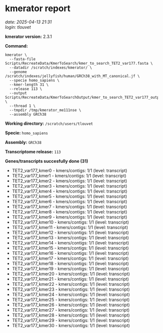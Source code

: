 # kmerator report
*date: 2025-04-13 21:31*  
*login: tlouvet*

**kmerator version:** 2.3.1

**Command:**

```
kmerator \
  --fasta-file Scripts/RecreateData/KmerToSearch/kmer_to_search_TET2_var177.fasta \
  --datadir /scratch/indexes/kmerator/ \
  --genome /scratch/indexes/jellyfish/human/GRCh38_with_MT_canonical.jf \
  --specie homo_sapiens \
  --kmer-length 31 \
  --release 113 \
  --output Scripts/RecreateData/KmerToSearchOutput/kmer_to_search_TET2_var177_output \
  --thread 1 \
  --tmpdir /tmp/kmerator_me111nse \
  --assembly GRCh38
```

**Working directory:** `/scratch/users/tlouvet`

**Specie:** `homo_sapiens`

**Assembly:** `GRCh38`

**Transcriptome release:** `113`

**Genes/transcripts succesfully done (31)**

- TET2_var177_kmer0 - kmers/contigs: 1/1 (level: transcript)
- TET2_var177_kmer1 - kmers/contigs: 1/1 (level: transcript)
- TET2_var177_kmer2 - kmers/contigs: 1/1 (level: transcript)
- TET2_var177_kmer3 - kmers/contigs: 1/1 (level: transcript)
- TET2_var177_kmer4 - kmers/contigs: 1/1 (level: transcript)
- TET2_var177_kmer5 - kmers/contigs: 1/1 (level: transcript)
- TET2_var177_kmer6 - kmers/contigs: 1/1 (level: transcript)
- TET2_var177_kmer7 - kmers/contigs: 1/1 (level: transcript)
- TET2_var177_kmer8 - kmers/contigs: 1/1 (level: transcript)
- TET2_var177_kmer9 - kmers/contigs: 1/1 (level: transcript)
- TET2_var177_kmer10 - kmers/contigs: 1/1 (level: transcript)
- TET2_var177_kmer11 - kmers/contigs: 1/1 (level: transcript)
- TET2_var177_kmer12 - kmers/contigs: 1/1 (level: transcript)
- TET2_var177_kmer13 - kmers/contigs: 1/1 (level: transcript)
- TET2_var177_kmer14 - kmers/contigs: 1/1 (level: transcript)
- TET2_var177_kmer15 - kmers/contigs: 1/1 (level: transcript)
- TET2_var177_kmer16 - kmers/contigs: 1/1 (level: transcript)
- TET2_var177_kmer17 - kmers/contigs: 1/1 (level: transcript)
- TET2_var177_kmer18 - kmers/contigs: 1/1 (level: transcript)
- TET2_var177_kmer19 - kmers/contigs: 1/1 (level: transcript)
- TET2_var177_kmer20 - kmers/contigs: 1/1 (level: transcript)
- TET2_var177_kmer21 - kmers/contigs: 1/1 (level: transcript)
- TET2_var177_kmer22 - kmers/contigs: 1/1 (level: transcript)
- TET2_var177_kmer23 - kmers/contigs: 1/1 (level: transcript)
- TET2_var177_kmer24 - kmers/contigs: 1/1 (level: transcript)
- TET2_var177_kmer25 - kmers/contigs: 1/1 (level: transcript)
- TET2_var177_kmer26 - kmers/contigs: 1/1 (level: transcript)
- TET2_var177_kmer27 - kmers/contigs: 1/1 (level: transcript)
- TET2_var177_kmer28 - kmers/contigs: 1/1 (level: transcript)
- TET2_var177_kmer29 - kmers/contigs: 1/1 (level: transcript)
- TET2_var177_kmer30 - kmers/contigs: 1/1 (level: transcript)

